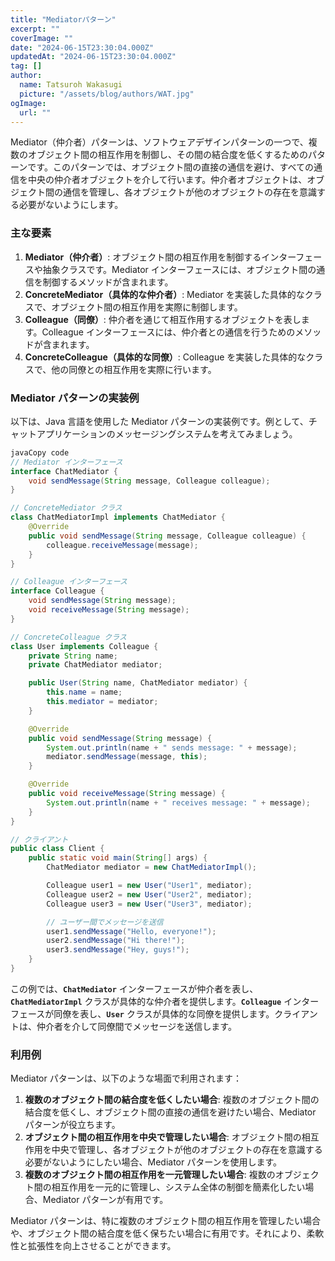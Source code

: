 ```yaml
---
title: "Mediatorパターン"
excerpt: ""
coverImage: ""
date: "2024-06-15T23:30:04.000Z"
updatedAt: "2024-06-15T23:30:04.000Z"
tag: []
author:
  name: Tatsuroh Wakasugi
  picture: "/assets/blog/authors/WAT.jpg"
ogImage:
  url: ""
---
```


Mediator（仲介者）パターンは、ソフトウェアデザインパターンの一つで、複数のオブジェクト間の相互作用を制御し、その間の結合度を低くするためのパターンです。このパターンでは、オブジェクト間の直接の通信を避け、すべての通信を中央の仲介者オブジェクトを介して行います。仲介者オブジェクトは、オブジェクト間の通信を管理し、各オブジェクトが他のオブジェクトの存在を意識する必要がないようにします。

### **主な要素**

1. **Mediator（仲介者）**: オブジェクト間の相互作用を制御するインターフェースや抽象クラスです。Mediator インターフェースには、オブジェクト間の通信を制御するメソッドが含まれます。
2. **ConcreteMediator（具体的な仲介者）**: Mediator を実装した具体的なクラスで、オブジェクト間の相互作用を実際に制御します。
3. **Colleague（同僚）**: 仲介者を通じて相互作用するオブジェクトを表します。Colleague インターフェースには、仲介者との通信を行うためのメソッドが含まれます。
4. **ConcreteColleague（具体的な同僚）**: Colleague を実装した具体的なクラスで、他の同僚との相互作用を実際に行います。

### **Mediator パターンの実装例**

以下は、Java 言語を使用した Mediator パターンの実装例です。例として、チャットアプリケーションのメッセージングシステムを考えてみましょう。

```java
javaCopy code
// Mediator インターフェース
interface ChatMediator {
    void sendMessage(String message, Colleague colleague);
}

// ConcreteMediator クラス
class ChatMediatorImpl implements ChatMediator {
    @Override
    public void sendMessage(String message, Colleague colleague) {
        colleague.receiveMessage(message);
    }
}

// Colleague インターフェース
interface Colleague {
    void sendMessage(String message);
    void receiveMessage(String message);
}

// ConcreteColleague クラス
class User implements Colleague {
    private String name;
    private ChatMediator mediator;

    public User(String name, ChatMediator mediator) {
        this.name = name;
        this.mediator = mediator;
    }

    @Override
    public void sendMessage(String message) {
        System.out.println(name + " sends message: " + message);
        mediator.sendMessage(message, this);
    }

    @Override
    public void receiveMessage(String message) {
        System.out.println(name + " receives message: " + message);
    }
}

// クライアント
public class Client {
    public static void main(String[] args) {
        ChatMediator mediator = new ChatMediatorImpl();

        Colleague user1 = new User("User1", mediator);
        Colleague user2 = new User("User2", mediator);
        Colleague user3 = new User("User3", mediator);

        // ユーザー間でメッセージを送信
        user1.sendMessage("Hello, everyone!");
        user2.sendMessage("Hi there!");
        user3.sendMessage("Hey, guys!");
    }
}

```

この例では、**`ChatMediator`** インターフェースが仲介者を表し、**`ChatMediatorImpl`** クラスが具体的な仲介者を提供します。**`Colleague`** インターフェースが同僚を表し、**`User`** クラスが具体的な同僚を提供します。クライアントは、仲介者を介して同僚間でメッセージを送信します。

### **利用例**

Mediator パターンは、以下のような場面で利用されます：

1. **複数のオブジェクト間の結合度を低くしたい場合**: 複数のオブジェクト間の結合度を低くし、オブジェクト間の直接の通信を避けたい場合、Mediator パターンが役立ちます。
2. **オブジェクト間の相互作用を中央で管理したい場合**: オブジェクト間の相互作用を中央で管理し、各オブジェクトが他のオブジェクトの存在を意識する必要がないようにしたい場合、Mediator パターンを使用します。
3. **複数のオブジェクト間の相互作用を一元管理したい場合**: 複数のオブジェクト間の相互作用を一元的に管理し、システム全体の制御を簡素化したい場合、Mediator パターンが有用です。

Mediator パターンは、特に複数のオブジェクト間の相互作用を管理したい場合や、オブジェクト間の結合度を低く保ちたい場合に有用です。それにより、柔軟性と拡張性を向上させることができます。

